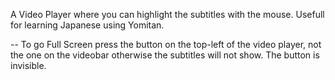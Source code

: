 A Video Player where you can highlight the subtitles with the mouse. Usefull for learning Japanese using Yomitan.

-- To go Full Screen press the button on the top-left of the video player, not the one on the videobar otherwise the subtitles will not show. The button is invisible.

